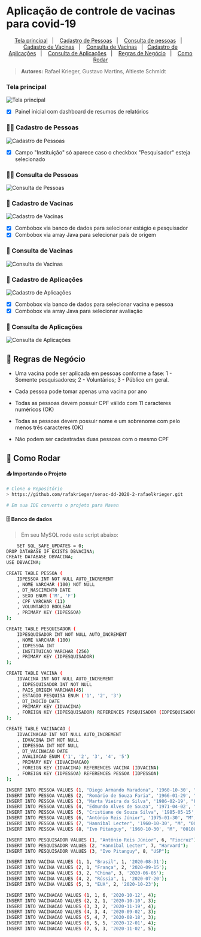# Aplicação de controle de vacinas para covid-19

<p align="center">
  <a href="#tela-principal">Tela principal</a>&nbsp;&nbsp;&nbsp;|&nbsp;&nbsp;&nbsp;
  <a href="#man_in_tuxedo-cadastro-de-pessoas">Cadastro de Pessoas</a>&nbsp;&nbsp;&nbsp;|&nbsp;&nbsp;&nbsp;
  <a href="#female_detective-consulta-de-pessoas">Consulta de pessoas</a>&nbsp;&nbsp;&nbsp;|&nbsp;&nbsp;&nbsp;
  <a href="#pill-cadastro-de-vacinas">Cadastro de Vacinas</a>&nbsp;&nbsp;&nbsp;|&nbsp;&nbsp;&nbsp;
  <a href="#mag_right-consulta-de-vacinas">Consulta de Vacinas</a>&nbsp;&nbsp;&nbsp;|&nbsp;&nbsp;&nbsp;<a href="#syringe-cadastro-de-aplicações">Cadastro de Aplicações</a>&nbsp;&nbsp;&nbsp;|&nbsp;&nbsp;&nbsp;
  <a href="#mag_right-consulta-de-aplicações">Consulta de Aplicações</a>&nbsp;&nbsp;&nbsp;|&nbsp;&nbsp;&nbsp;
  <a href="#page_with_curl-regras-de-negócio">Regras de Negócio</a>&nbsp;&nbsp;&nbsp;|&nbsp;&nbsp;&nbsp;
  <a href="#construction_worker-como-rodar">Como Rodar</a>
</p>

> <strong>Autores:</strong> Rafael Krieger, Gustavo Martins, Altieste Schmidt

### Tela principal

![Tela principal](https://github.com/rafakrieger/senac-dd-2020-2-rafaelkrieger/blob/master/src/br/com/senac/vacinas/utils/images/Principal.jpg)

- [X] Painel inicial com dashboard de resumos de relatórios

### :man_in_tuxedo: Cadastro de Pessoas

![Cadastro de Pessoas](https://github.com/rafakrieger/senac-dd-2020-2-rafaelkrieger/blob/master/src/br/com/senac/vacinas/utils/images/AddPessoa.jpg)

- [x] Campo "Instituição" só aparece caso o checkbox "Pesquisador" esteja selecionado

### :female_detective: Consulta de Pessoas

![Consulta de Pessoas](https://github.com/rafakrieger/senac-dd-2020-2-rafaelkrieger/blob/master/src/br/com/senac/vacinas/utils/images/BuscaPessoa.jpg)

### :pill: Cadastro de Vacinas

![Cadastro de Vacinas](https://github.com/rafakrieger/senac-dd-2020-2-rafaelkrieger/blob/master/src/br/com/senac/vacinas/utils/images/AddVacina.jpg)

- [x] Combobox via banco de dados para selecionar estágio e pesquisador
- [x] Combobox via array Java para selecionar país de origem

### :mag_right: Consulta de Vacinas

![Consulta de Vacinas](https://github.com/rafakrieger/senac-dd-2020-2-rafaelkrieger/blob/master/src/br/com/senac/vacinas/utils/images/BuscaVacina.jpg)


### :syringe: Cadastro de Aplicações

![Cadastro de Aplicações](https://github.com/rafakrieger/senac-dd-2020-2-rafaelkrieger/blob/master/src/br/com/senac/vacinas/utils/images/AddVacinacao.jpg)

- [x] Combobox via banco de dados para selecionar vacina e pessoa
- [x] Combobox via array Java para selecionar avaliação

### :mag_right: Consulta de Aplicações

![Consulta de Aplicações](https://github.com/rafakrieger/senac-dd-2020-2-rafaelkrieger/blob/master/src/br/com/senac/vacinas/utils/images/BuscaVacinacao.jpg)


## :page_with_curl: Regras de Negócio

- Uma vacina pode ser aplicada em pessoas conforme a fase:
1 - Somente pesquisadores;
2 - Voluntários;
3 - Público em geral.

- Cada pessoa pode tomar apenas uma vacina por ano

- Todas as pessoas devem possuir CPF válido com 11 caracteres  numéricos (OK)

- Todas as pessoas devem possuir nome e um sobrenome com pelo menos três caracteres (OK)

- Não podem ser cadastradas duas pessoas com o mesmo CPF

## :construction_worker: Como Rodar

#### :inbox_tray: Importando o Projeto

```bash
# Clone o Repositório
> https://github.com/rafakrieger/senac-dd-2020-2-rafaelkrieger.git

# Em sua IDE converta o projeto para Maven
```

#### :file_cabinet: Banco de dados
> Em seu MySQL rode este script abaixo:
```bash
    SET SQL_SAFE_UPDATES = 0;
DROP DATABASE IF EXISTS DBVACINA;
CREATE DATABASE DBVACINA;
USE DBVACINA;

CREATE TABLE PESSOA (
	IDPESSOA INT NOT NULL AUTO_INCREMENT
    , NOME VARCHAR (100) NOT NULL
    , DT_NASCIMENTO DATE
    , SEXO ENUM ('M', 'F')
    , CPF VARCHAR (11)
    , VOLUNTARIO BOOLEAN
    , PRIMARY KEY (IDPESSOA)
);

CREATE TABLE PESQUISADOR (
	IDPESQUISADOR INT NOT NULL AUTO_INCREMENT
    , NOME VARCHAR (100)
    , IDPESSOA INT
    , INSTITUICAO VARCHAR (256)
    , PRIMARY KEY (IDPESQUISADOR)
);

CREATE TABLE VACINA (
	IDVACINA INT NOT NULL AUTO_INCREMENT
    , IDPESQUISADOR INT NOT NULL
    , PAIS_ORIGEM VARCHAR(45)
    , ESTAGIO_PESQUISA ENUM ('1', '2', '3')
	, DT_INICIO DATE     
    , PRIMARY KEY (IDVACINA)
    , FOREIGN KEY (IDPESQUISADOR) REFERENCES PESQUISADOR (IDPESQUISADOR)
);

CREATE TABLE VACINACAO (
	IDVACINACAO INT NOT NULL AUTO_INCREMENT
    , IDVACINA INT NOT NULL
    , IDPESSOA INT NOT NULL
    , DT_VACINACAO DATE
    , AVALIACAO ENUM ('1', '2', '3', '4', '5')
    , PRIMARY KEY (IDVACINACAO)
    , FOREIGN KEY (IDVACINA) REFERENCES VACINA (IDVACINA)
    , FOREIGN KEY (IDPESSOA) REFERENCES PESSOA (IDPESSOA)
);

INSERT INTO PESSOA VALUES (1, "Diego Armando Maradona", '1960-10-30', "M", "02134567890", 1);
INSERT INTO PESSOA VALUES (2, "Romário de Souza Faria", '1966-01-29', "M", "03134567880", 0);
INSERT INTO PESSOA VALUES (3, "Marta Vieira da Silva", '1986-02-19', "F", "00558234306", 1);
INSERT INTO PESSOA VALUES (4, "Edmundo Alves de Souza", '1971-04-02', "M", "55134767880", 0);
INSERT INTO PESSOA VALUES (5, "Cristiane de Souza Silva", '1985-05-15', "F", "99134767880", 1);
INSERT INTO PESSOA VALUES (6, "Antônio Reis Júnior", '1975-01-30', "M", "19982000304", 1);
INSERT INTO PESSOA VALUES (7, "Hannibal Lecter", '1960-10-30', "M", "00100200304", 0);
INSERT INTO PESSOA VALUES (8, "Ivo Pitanguy", '1960-10-30', "M", "00100200304", 0);

INSERT INTO PESQUISADOR VALUES (1, "Antônio Reis Júnior", 6, "Fiocruz");
INSERT INTO PESQUISADOR VALUES (2, "Hannibal Lecter", 7, "Harvard");
INSERT INTO PESQUISADOR VALUES (3, "Ivo Pitanguy", 8, "USP");

INSERT INTO VACINA VALUES (1, 1, "Brasil", 1, '2020-08-31');
INSERT INTO VACINA VALUES (2, 1, "França", 2, '2020-09-15');
INSERT INTO VACINA VALUES (3, 2, "China", 3, '2020-06-05');
INSERT INTO VACINA VALUES (4, 2, "Rússia", 1, '2020-07-20');
INSERT INTO VACINA VALUES (5, 3, "EUA", 2, '2020-10-23');

INSERT INTO VACINACAO VALUES (1, 1, 6, '2020-10-12', 4);
INSERT INTO VACINACAO VALUES (2, 2, 1, '2020-10-10', 3);
INSERT INTO VACINACAO VALUES (3, 3, 2, '2020-11-19', 4);
INSERT INTO VACINACAO VALUES (4, 3, 4, '2020-09-02', 3);
INSERT INTO VACINACAO VALUES (5, 4, 7, '2020-08-18', 3);
INSERT INTO VACINACAO VALUES (6, 5, 5, '2020-12-01', 4);
INSERT INTO VACINACAO VALUES (7, 5, 3, '2020-11-02', 5);
```
